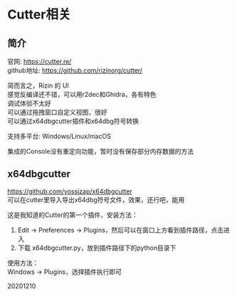 # Cutter相关

## 简介

官网: https://cutter.re/  
github地址: https://github.com/rizinorg/cutter/  

简而言之，Rizin 的 UI  
感觉反编译还不错，可以用r2dec和Ghidra，各有特色  
调试体验不太好  
可以通过拖拽窗口自定义视图，很好  
可以通过x64dbgcutter插件和x64dbg符号转换  

支持多平台: Windows/Linux/macOS  

集成的Console没有重定向功能，暂时没有保存部分内存数据的方法  


## x64dbgcutter
https://github.com/yossizap/x64dbgcutter  
可以在cutter里导入导出x64dbg符号文件，效果，还行吧，能用  

这是我知道的Cutter的第一个插件，安装方法：  
1. Edit -> Preferences -> Plugins，然后可以在窗口上方看到插件路径，点击进入  
2. 下载 x64dbgcutter.py，放到插件路径下的python目录下

使用方法：  
Windows -> Plugins，选择插件执行即可  


20201210  